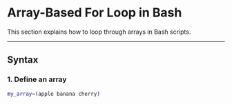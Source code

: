 #  Array-Based For Loop in Bash

This section explains how to loop through arrays in Bash scripts.

---

##  Syntax

### 1. Define an array
```bash
my_array=(apple banana cherry)
